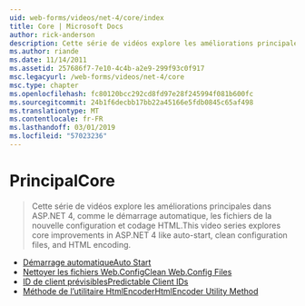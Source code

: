 ```yaml
---
uid: web-forms/videos/net-4/core/index
title: Core | Microsoft Docs
author: rick-anderson
description: Cette série de vidéos explore les améliorations principales dans ASP.NET 4, comme le démarrage automatique, les fichiers de la nouvelle configuration et codage HTML.
ms.author: riande
ms.date: 11/14/2011
ms.assetid: 257686f7-7e10-4c4b-a2e9-299f93c0f917
msc.legacyurl: /web-forms/videos/net-4/core
msc.type: chapter
ms.openlocfilehash: fc80120bcc292cd8fd97e28f245994f081b600fc
ms.sourcegitcommit: 24b1f6decbb17bb22a45166e5fdb0845c65af498
ms.translationtype: MT
ms.contentlocale: fr-FR
ms.lasthandoff: 03/01/2019
ms.locfileid: "57023236"
---
```

<a name="core"></a><span data-ttu-id="d7288-103">Principal</span><span class="sxs-lookup"><span data-stu-id="d7288-103">Core</span></span>
====================
> <span data-ttu-id="d7288-104">Cette série de vidéos explore les améliorations principales dans ASP.NET 4, comme le démarrage automatique, les fichiers de la nouvelle configuration et codage HTML.</span><span class="sxs-lookup"><span data-stu-id="d7288-104">This video series explores core improvements in ASP.NET 4 like auto-start, clean configuration files, and HTML encoding.</span></span>


- [<span data-ttu-id="d7288-105">Démarrage automatique</span><span class="sxs-lookup"><span data-stu-id="d7288-105">Auto Start</span></span>](aspnet-4-quick-hit-auto-start.md)
- [<span data-ttu-id="d7288-106">Nettoyer les fichiers Web.Config</span><span class="sxs-lookup"><span data-stu-id="d7288-106">Clean Web.Config Files</span></span>](aspnet-4-quick-hit-clean-webconfig-files.md)
- [<span data-ttu-id="d7288-107">ID de client prévisibles</span><span class="sxs-lookup"><span data-stu-id="d7288-107">Predictable Client IDs</span></span>](aspnet-4-quick-hit-predictable-client-ids.md)
- [<span data-ttu-id="d7288-108">Méthode de l’utilitaire HtmlEncoder</span><span class="sxs-lookup"><span data-stu-id="d7288-108">HtmlEncoder Utility Method</span></span>](aspnet-4-quick-hit-the-htmlencoder-utility-method.md)
